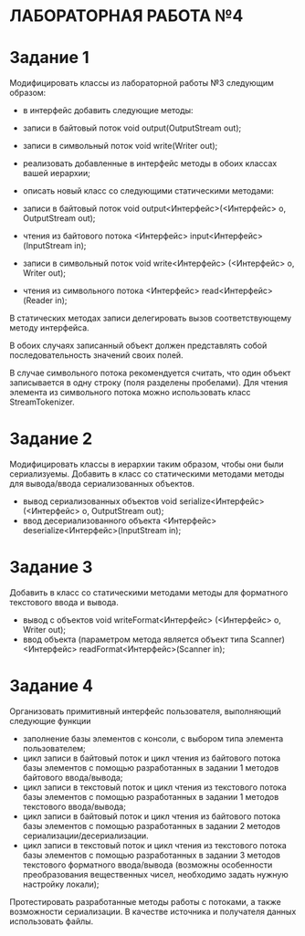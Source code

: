 # ЛАБОРАТОРНАЯ РАБОТА №4

# Задание 1
Модифицировать классы из лабораторной работы №3 следующим образом:
 - в интерфейс добавить следующие методы:
 - записи в байтовый поток
void output(OutputStream out);
 - записи в символьный поток
void write(Writer out);

 - реализовать добавленные в интерфейс методы в обоих классах вашей иерархии;
 - описать новый класс со следующими статическими методами:
  - записи в байтовый поток
void output&lt;Интерфейс&gt;(&lt;Интерфейс&gt; o, OutputStream out);
 - чтения из байтового потока
&lt;Интерфейс&gt; input&lt;Интерфейс&gt;(InputStream in);
 - записи в символьный поток
void write&lt;Интерфейс&gt; (&lt;Интерфейс&gt; o, Writer out);
 - чтения из символьного потока
&lt;Интерфейс&gt; read&lt;Интерфейс&gt;(Reader in);

В статических методах записи делегировать вызов соответствующему методу
интерфейса.

В обоих случаях записанный объект должен представлять собой последовательность
значений своих полей.

В случае символьного потока рекомендуется считать, что один объект записывается в
одну строку (поля разделены пробелами). Для чтения элемента из символьного потока
можно использовать класс StreamTokenizer.

# Задание 2

Модифицировать классы в иерархии таким образом, чтобы они были сериализуемы.
Добавить в класс со статическими методами методы для вывода/ввода сериализованных
объектов.
 - вывод сериализованных объектов
void serialize&lt;Интерфейс&gt; (&lt;Интерфейс&gt; o, OutputStream out);
 - ввод десериализованного объекта
&lt;Интерфейс&gt; deserialize&lt;Интерфейс&gt;(InputStream in);

# Задание 3
Добавить в класс со статическими методами методы для форматного текстового ввода и
вывода.
 - вывод с объектов
void writeFormat&lt;Интерфейс&gt; (&lt;Интерфейс&gt; o, Writer out);
 - ввод объекта (параметром метода является объект типа Scanner)
&lt;Интерфейс&gt; readFormat&lt;Интерфейс&gt;(Scanner in);

# Задание 4
Организовать примитивный интерфейс пользователя, выполняющий следующие
функции
 - заполнение базы элементов с консоли, с выбором типа элемента пользователем;
 - цикл записи в байтовый поток и цикл чтения из байтового потока базы элементов с
помощью разработанных в задании 1 методов байтового ввода/вывода;
 - цикл записи в текстовый поток и цикл чтения из текстового потока базы элементов с
помощью разработанных в задании 1 методов текстового ввода/вывода;
 - цикл записи в байтовый поток и цикл чтения из байтового потока базы элементов с
помощью разработанных в задании 2 методов сериализации/десериализации.
 - цикл записи в текстовый поток и цикл чтения из текстового потока базы элементов с
помощью разработанных в задании 3 методов текстового форматного ввода/вывода
(возможны особенности преобразования вещественных чисел, необходимо задать нужную
настройку локали);

Протестировать разработанные методы работы с потоками, а также возможности
сериализации. В качестве источника и получателя данных использовать файлы.
